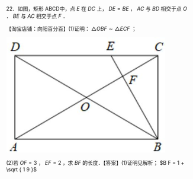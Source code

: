 22．如图，矩形 ABCD中，点 $E$ 在 $D C$ 上， $D E = B E$ ， $A C$ 与 $B D$ 相交于点 $O$ ． $B E$ 与 $A C$ 相交于点 $F$ ．

【淘宝店铺：向阳百分百】(1)证明： $\triangle O B F { \sim } \triangle E C F$ ；

![](<../../qs_image_DB/专题1-2_一文吃透相似三角形12个模型·共14类题型（解析版）/609c2849421a33b7188eb7c49269317d24a8f9cf66c4bdcebf0785b9bf3f5354.jpg>)

(2)若 $O F = 3$ ， $E F = 2$ ，求 $B F$ 的长度．【答案】(1)证明见解析； $B F = 1 + \sqrt { 1 9 }$
